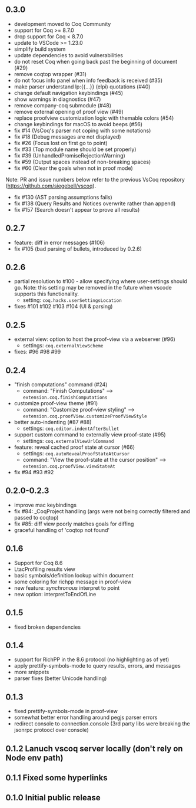 ## 0.3.0
* development moved to Coq Community
* support for Coq >= 8.7.0
* drop support for Coq < 8.7.0
* update to VSCode >= 1.23.0
* simplify build system
* update dependencies to avoid vulnerabilities
* do not reset Coq when going back past the beginning of document (#29)
* remove coqtop wrapper (#31)
* do not focus info panel when info feedback is received (#35)
* make parser understand lp:{{...}} (elpi) quotations (#40)
* change default navigation keybindings (#45)
* show warnings in diagnostics (#47)
* remove company-coq submodule (#48)
* remove external opening of proof view (#49)
* replace proofview customization logic with themable colors (#54)
* change keybindings for macOS to avoid beeps (#56)
* fix #14 (VsCoq's parser not coping with some notations)
* fix #18 (Debug messages are not displayed)
* fix #26 (Focus lost on first go to point)
* fix #33 (Top module name should be set properly)
* fix #39 (UnhandledPromiseRejectionWarning)
* fix #59 (Output spaces instead of non-breaking spaces)
* fix #60 (Clear the goals when not in proof mode)

Note: PR and issue numbers below refer to the previous VsCoq repository
(https://github.com/siegebell/vscoq).

* fix #130 (AST parsing assumptions fails)
* fix #138 (Query Results and Notices overwrite rather than append)
* fix #157 (Search doesn't appear to prove all results)

## 0.2.7
* feature: diff in error messages (#106)
* fix #105 (bad parsing of bullets, introduced by 0.2.6)

## 0.2.6
* partial resolution to #100 - allow specifying where user-settings should go. Note: this setting may be removed in the future when vscode supports this functionality.
    * setting: `coq.hacks.userSettingsLocation`
* fixes #101 #102 #103 #104 (UI & parsing)

## 0.2.5
* external view: option to host the proof-view via a webserver (#96)
    * settings: `coq.externalViewScheme`
* fixes: #96 #98 #99

## 0.2.4
* "finish computations" command (#24)
    * command: "Finish Computations" --> `extension.coq.finishComputations`
* customize proof-view theme (#91)
    * command: "Customize proof-view styling" --> `extension.coq.proofView.customizeProofViewStyle`
* better auto-indenting (#87 #88)
    * settings: `coq.editor.indentAfterBullet` 
* support custom command to externally view proof-state (#95)
    * settings: `coq.externalViewUrlCommand`
* feature: reveal cached proof state at cursor (#66)
    * settings: `coq.autoRevealProofStateAtCursor`
    * command: "View the proof-state at the cursor position" --> `extension.coq.proofView.viewStateAt`
* fix #94 #93 #92

## 0.2.0-0.2.3
* improve mac keybindings
* fix #84: _CoqProject handling (args were not being correctly filtered and passed to coqtop)
* fix #85: diff view poorly matches goals for diffing
* graceful handling of 'coqtop not found'

## 0.1.6
* Support for Coq 8.6
* LtacProfiling results view
* basic symbols/definition lookup within document
* some coloring for richpp message in proof-view
* new feature: *synchronous* interpret to point
* new option: interpretToEndOfLine

## 0.1.5
* fixed broken dependencies

## 0.1.4
* support for RichPP in the 8.6 protocol (no highlighting as of yet)
* apply prettify-symbols-mode to query results, errors, and messages
* more snippets
* parser fixes (better Unicode handling)

## 0.1.3 
* fixed prettify-symbols-mode in proof-view
* somewhat better error handling around pegjs parser errors
* redirect console to connection.console (3rd party libs were breaking the jsonrpc protoocl over console)

## 0.1.2 Lanuch vscoq server locally (don't rely on Node env path)

## 0.1.1 Fixed some hyperlinks

## 0.1.0 Initial public release
